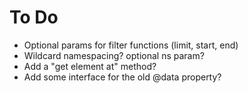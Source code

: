 To Do
=====
- Optional params for filter functions (limit, start, end)
- Wildcard namespacing? optional ns param?
- Add a "get element at" method?
- Add some interface for the old @data property?
